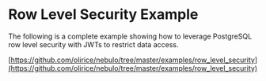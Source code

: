 # Row Level Security Example

The following is a complete example showing how to leverage PostgreSQL row level security with JWTs to restrict data access.

[https://github.com/olirice/nebulo/tree/master/examples/row_level_security](https://github.com/olirice/nebulo/tree/master/examples/row_level_security)



